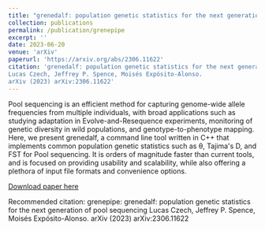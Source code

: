 ```yaml
---
title: "grenedalf: population genetic statistics for the next generation of pool sequencing"
collection: publications
permalink: /publication/grenepipe
excerpt: ''
date: 2023-06-20
venue: 'arXiv'
paperurl: 'https://arxiv.org/abs/2306.11622'
citation: 'grenedalf: population genetic statistics for the next generation of pool sequencing
Lucas Czech, Jeffrey P. Spence, Moisés Expósito-Alonso.
arXiv (2023) arXiv:2306.11622'
---
```

Pool sequencing is an efficient method for capturing genome-wide allele frequencies from multiple individuals, with broad applications such as studying adaptation in Evolve-and-Resequence experiments, monitoring of genetic diversity in wild populations, and genotype-to-phenotype mapping. Here, we present grenedalf, a command line tool written in C++ that implements common population genetic statistics such as θ, Tajima's D, and FST for Pool sequencing. It is orders of magnitude faster than current tools, and is focused on providing usability and scalability, while also offering a plethora of input file formats and convenience options.

[Download paper here](https://moiexpositoalonsolab.github.io//files/Czech2022.pdf)

Recommended citation: grenepipe: grenedalf: population genetic statistics for the next generation of pool sequencing
Lucas Czech, Jeffrey P. Spence, Moisés Expósito-Alonso.
arXiv (2023) arXiv:2306.11622